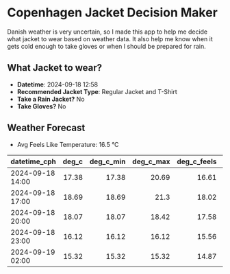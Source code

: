 
# Copenhagen Jacket Decision Maker

Danish weather is very uncertain, so I made this app to help me decide what jacket to wear based on weather data. 
It also help me know when it gets cold enough to take gloves or when I should be prepared for rain.

## What Jacket to wear?

- **Datetime**: 2024-09-18 12:58
- **Recommended Jacket Type**: Regular Jacket and T-Shirt
- **Take a Rain Jacket?** No
- **Take Gloves?** No

## Weather Forecast
- Avg Feels Like Temperature: 16.5 °C

| datetime_cph     |   deg_c |   deg_c_min |   deg_c_max |   deg_c_feels | weather   | wind   | rain   |
|:-----------------|--------:|------------:|------------:|--------------:|:----------|:-------|:-------|
| 2024-09-18 14:00 |   17.38 |       17.38 |       20.69 |         16.61 | Clear     | Low    | None   |
| 2024-09-18 17:00 |   18.69 |       18.69 |       21.3  |         18.02 | Clear     | Low    | None   |
| 2024-09-18 20:00 |   18.07 |       18.07 |       18.42 |         17.58 | Clouds    | Low    | None   |
| 2024-09-18 23:00 |   16.12 |       16.12 |       16.12 |         15.56 | Clouds    | Low    | None   |
| 2024-09-19 02:00 |   15.32 |       15.32 |       15.32 |         14.87 | Clouds    | Low    | None   |
        